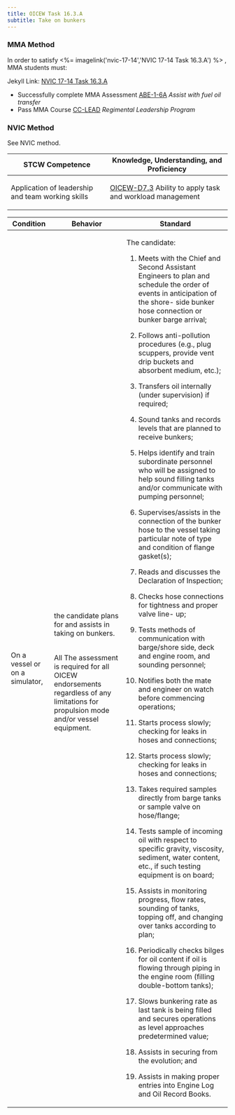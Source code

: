 ```yaml
---
title: OICEW Task 16.3.A 
subtitle: Take on bunkers
---
```



### MMA Method

In order to satisfy <%= imagelink('nvic-17-14','NVIC 17-14  Task  16.3.A') %> , MMA students must:

Jekyll Link: [NVIC 17-14  Task  16.3.A](/stcw23/assets/images/nvic-17-14.pdf)

* Successfully complete MMA Assessment  [ABE-1-6A](ABE-1-6A) *Assist with fuel oil transfer*
* Pass MMA Course  [CC-LEAD](CC-LEAD) *Regimental Leadership Program*


### NVIC Method

<a onclick="togglevisibility('nvic_methods')" >See NVIC method.</a>

<div id='nvic_methods' class='hide'>

<table>
<thead>
<tr>
<th class='forty'> STCW Competence </th>
<th class='sixty'> Knowledge, Understanding, and Proficiency </th>
</tr>
</thead>




<tbody>
<tr><td markdown='1'>

Application of leadership and team working skills

</td><td markdown='1'>

[OICEW-D7.3](../../tables/31.html#OICEW-D7.3) Ability to apply task and workload management

</td></tr>


</tbody>
</table>


<table>
<thead>
<tr><th class='twenty'>  Condition </th><th class='twenty'> Behavior </th><th  class='sixty'>Standard </th></tr>
</thead>
<tbody >



<tr><td markdown='1'>

On a vessel or on a simulator,

</td><td markdown='1'>

the candidate plans for and assists in taking on bunkers.

<br>

<div class="tooltip">All
<span class="tooltiptext">
The assessment is required for all OICEW endorsements regardless of any limitations for propulsion mode and/or vessel equipment.
</span>
</div>


</td><td markdown='1'>

The candidate:

1. Meets with the Chief and Second Assistant Engineers to plan and schedule the order of events in anticipation of the shore- side bunker hose connection or bunker barge arrival;

2. Follows anti-pollution procedures (e.g., plug scuppers, provide vent drip buckets and absorbent medium, etc.);

3. Transfers oil internally (under supervision) if required;

4. Sound tanks and records levels that are planned to receive bunkers;

5. Helps identify and train subordinate personnel who will be assigned to help sound filling tanks and/or communicate with pumping personnel;

6. Supervises/assists in the connection of the bunker hose to the vessel taking particular note of type and condition of flange gasket(s);

7. Reads and discusses the Declaration of Inspection;

8. Checks hose connections for tightness and proper valve line- up;

9. Tests methods of communication with barge/shore side, deck and engine room, and sounding personnel;

10. Notifies both the mate and engineer on watch before commencing operations;

11. Starts process slowly; checking for leaks in hoses and connections;

12. Starts process slowly; checking for leaks in hoses and connections;

13. Takes required samples directly from barge tanks or sample valve on hose/flange;

14. Tests sample of incoming oil with respect to specific gravity, viscosity, sediment, water content, etc., if such testing equipment is on board;

15. Assists in monitoring progress, flow rates, sounding of tanks, topping off, and changing over tanks according to plan;

16. Periodically checks bilges for oil content if oil is flowing through piping in the engine room (filling double-bottom tanks);

17. Slows bunkering rate as last tank is being filled and secures operations as level approaches predetermined value;

18. Assists in securing from the evolution; and

19. Assists in making proper entries into Engine Log and Oil Record Books.

</td></tr>
</tbody>
</table>
</div>
